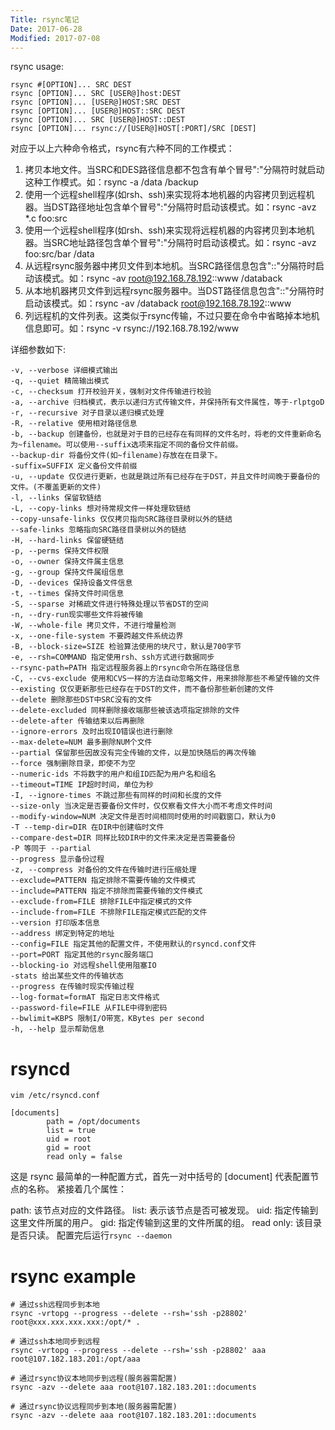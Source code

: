 ```yaml
---
Title: rsync笔记
Date: 2017-06-28
Modified: 2017-07-08
---
```


rsync usage:
```
rsync #[OPTION]... SRC DEST 
rsync [OPTION]... SRC [USER@]host:DEST 
rsync [OPTION]... [USER@]HOST:SRC DEST 
rsync [OPTION]... [USER@]HOST::SRC DEST 
rsync [OPTION]... SRC [USER@]HOST::DEST 
rsync [OPTION]... rsync://[USER@]HOST[:PORT]/SRC [DEST]
```

对应于以上六种命令格式，rsync有六种不同的工作模式：

1. 拷贝本地文件。当SRC和DES路径信息都不包含有单个冒号":"分隔符时就启动这种工作模式。如：rsync -a /data /backup 
2. 使用一个远程shell程序(如rsh、ssh)来实现将本地机器的内容拷贝到远程机器。当DST路径地址包含单个冒号":"分隔符时启动该模式。如：rsync -avz *.c foo:src 
3. 使用一个远程shell程序(如rsh、ssh)来实现将远程机器的内容拷贝到本地机器。当SRC地址路径包含单个冒号":"分隔符时启动该模式。如：rsync -avz foo:src/bar /data 
4. 从远程rsync服务器中拷贝文件到本地机。当SRC路径信息包含"::"分隔符时启动该模式。如：rsync -av root@192.168.78.192::www /databack 
5. 从本地机器拷贝文件到远程rsync服务器中。当DST路径信息包含"::"分隔符时启动该模式。如：rsync -av /databack root@192.168.78.192::www 
6. 列远程机的文件列表。这类似于rsync传输，不过只要在命令中省略掉本地机信息即可。如：rsync -v rsync://192.168.78.192/www

详细参数如下:
```
-v, --verbose 详细模式输出 
-q, --quiet 精简输出模式 
-c, --checksum 打开校验开关，强制对文件传输进行校验 
-a, --archive 归档模式，表示以递归方式传输文件，并保持所有文件属性，等于-rlptgoD 
-r, --recursive 对子目录以递归模式处理 
-R, --relative 使用相对路径信息 
-b, --backup 创建备份，也就是对于目的已经存在有同样的文件名时，将老的文件重新命名为~filename。可以使用--suffix选项来指定不同的备份文件前缀。 
--backup-dir 将备份文件(如~filename)存放在在目录下。 
-suffix=SUFFIX 定义备份文件前缀 
-u, --update 仅仅进行更新，也就是跳过所有已经存在于DST，并且文件时间晚于要备份的文件。(不覆盖更新的文件) 
-l, --links 保留软链结 
-L, --copy-links 想对待常规文件一样处理软链结 
--copy-unsafe-links 仅仅拷贝指向SRC路径目录树以外的链结 
--safe-links 忽略指向SRC路径目录树以外的链结 
-H, --hard-links 保留硬链结 
-p, --perms 保持文件权限 
-o, --owner 保持文件属主信息 
-g, --group 保持文件属组信息 
-D, --devices 保持设备文件信息 
-t, --times 保持文件时间信息 
-S, --sparse 对稀疏文件进行特殊处理以节省DST的空间 
-n, --dry-run现实哪些文件将被传输 
-W, --whole-file 拷贝文件，不进行增量检测 
-x, --one-file-system 不要跨越文件系统边界 
-B, --block-size=SIZE 检验算法使用的块尺寸，默认是700字节 
-e, --rsh=COMMAND 指定使用rsh、ssh方式进行数据同步 
--rsync-path=PATH 指定远程服务器上的rsync命令所在路径信息 
-C, --cvs-exclude 使用和CVS一样的方法自动忽略文件，用来排除那些不希望传输的文件 
--existing 仅仅更新那些已经存在于DST的文件，而不备份那些新创建的文件 
--delete 删除那些DST中SRC没有的文件 
--delete-excluded 同样删除接收端那些被该选项指定排除的文件 
--delete-after 传输结束以后再删除 
--ignore-errors 及时出现IO错误也进行删除 
--max-delete=NUM 最多删除NUM个文件 
--partial 保留那些因故没有完全传输的文件，以是加快随后的再次传输 
--force 强制删除目录，即使不为空 
--numeric-ids 不将数字的用户和组ID匹配为用户名和组名 
--timeout=TIME IP超时时间，单位为秒 
-I, --ignore-times 不跳过那些有同样的时间和长度的文件 
--size-only 当决定是否要备份文件时，仅仅察看文件大小而不考虑文件时间 
--modify-window=NUM 决定文件是否时间相同时使用的时间戳窗口，默认为0 
-T --temp-dir=DIR 在DIR中创建临时文件 
--compare-dest=DIR 同样比较DIR中的文件来决定是否需要备份 
-P 等同于 --partial 
--progress 显示备份过程 
-z, --compress 对备份的文件在传输时进行压缩处理 
--exclude=PATTERN 指定排除不需要传输的文件模式 
--include=PATTERN 指定不排除而需要传输的文件模式 
--exclude-from=FILE 排除FILE中指定模式的文件 
--include-from=FILE 不排除FILE指定模式匹配的文件 
--version 打印版本信息 
--address 绑定到特定的地址 
--config=FILE 指定其他的配置文件，不使用默认的rsyncd.conf文件 
--port=PORT 指定其他的rsync服务端口 
--blocking-io 对远程shell使用阻塞IO 
-stats 给出某些文件的传输状态 
--progress 在传输时现实传输过程 
--log-format=formAT 指定日志文件格式 
--password-file=FILE 从FILE中得到密码 
--bwlimit=KBPS 限制I/O带宽，KBytes per second 
-h, --help 显示帮助信息
```



# rsyncd
`vim /etc/rsyncd.conf`
```
[documents]
        path = /opt/documents
        list = true
        uid = root
        gid = root
        read only = false
```
这是 rsync 最简单的一种配置方式，首先一对中括号的 [document] 代表配置节点的名称。 紧接着几个属性：

path: 该节点对应的文件路径。
list: 表示该节点是否可被发现。
uid: 指定传输到这里文件所属的用户。
gid: 指定传输到这里的文件所属的组。
read only: 该目录是否只读。
配置完后运行`rsync --daemon`

# rsync example
```
# 通过ssh远程同步到本地
rsync -vrtopg --progress --delete --rsh='ssh -p28802' root@xxx.xxx.xxx.xxx:/opt/* .

# 通过ssh本地同步到远程
rsync -vrtopg --progress --delete --rsh='ssh -p28802' aaa root@107.182.183.201:/opt/aaa

# 通过rsync协议本地同步到远程(服务器需配置)
rsync -azv --delete aaa root@107.182.183.201::documents

# 通过rsync协议远程同步到本地(服务器需配置)
rsync -azv --delete aaa root@107.182.183.201::documents
```